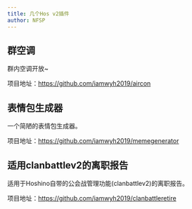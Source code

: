 ```yaml
---
title: 几个Hos v2插件
author: NFSP
---
```


## 群空调

群内空调开放~

项目地址：https://github.com/iamwyh2019/aircon

## 表情包生成器

一个简陋的表情包生成器。

项目地址：https://github.com/iamwyh2019/memegenerator

## 适用clanbattlev2的离职报告

适用于Hoshino自带的公会战管理功能(clanbattlev2)的离职报告。

项目地址：https://github.com/iamwyh2019/clanbattleretire